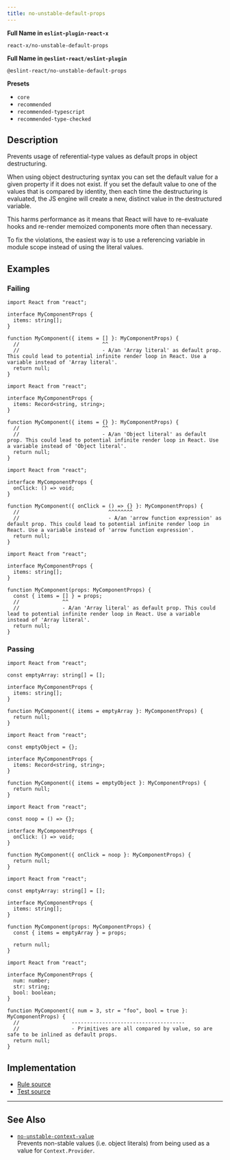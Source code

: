 ```yaml
---
title: no-unstable-default-props
---
```


**Full Name in `eslint-plugin-react-x`**

```plain copy
react-x/no-unstable-default-props
```

**Full Name in `@eslint-react/eslint-plugin`**

```plain copy
@eslint-react/no-unstable-default-props
```

**Presets**

- `core`
- `recommended`
- `recommended-typescript`
- `recommended-type-checked`

## Description

Prevents usage of referential-type values as default props in object destructuring.

When using object destructuring syntax you can set the default value for a given property if it does not exist. If you set the default value to one of the values that is compared by identity, then each time the destructuring is evaluated, the JS engine will create a new, distinct value in the destructured variable.

This harms performance as it means that React will have to re-evaluate hooks and re-render memoized components more often than necessary.

To fix the violations, the easiest way is to use a referencing variable in module scope instead of using the literal values.

## Examples

### Failing

```tsx
import React from "react";

interface MyComponentProps {
  items: string[];
}

function MyComponent({ items = [] }: MyComponentProps) {
  //                           ^^
  //                           - A/an 'Array literal' as default prop. This could lead to potential infinite render loop in React. Use a variable instead of 'Array literal'.
  return null;
}
```

```tsx
import React from "react";

interface MyComponentProps {
  items: Record<string, string>;
}

function MyComponent({ items = {} }: MyComponentProps) {
  //                           ^^
  //                           - A/an 'Object literal' as default prop. This could lead to potential infinite render loop in React. Use a variable instead of 'Object literal'.
  return null;
}
```

```tsx
import React from "react";

interface MyComponentProps {
  onClick: () => void;
}

function MyComponent({ onClick = () => {} }: MyComponentProps) {
  //                             ^^^^^^^^
  //                             - A/an 'arrow function expression' as default prop. This could lead to potential infinite render loop in React. Use a variable instead of 'arrow function expression'.
  return null;
}
```

```tsx
import React from "react";

interface MyComponentProps {
  items: string[];
}

function MyComponent(props: MyComponentProps) {
  const { items = [] } = props;
  //              ^^
  //              - A/an 'Array literal' as default prop. This could lead to potential infinite render loop in React. Use a variable instead of 'Array literal'.
  return null;
}
```

### Passing

```tsx
import React from "react";

const emptyArray: string[] = [];

interface MyComponentProps {
  items: string[];
}

function MyComponent({ items = emptyArray }: MyComponentProps) {
  return null;
}
```

```tsx
import React from "react";

const emptyObject = {};

interface MyComponentProps {
  items: Record<string, string>;
}

function MyComponent({ items = emptyObject }: MyComponentProps) {
  return null;
}
```

```tsx
import React from "react";

const noop = () => {};

interface MyComponentProps {
  onClick: () => void;
}

function MyComponent({ onClick = noop }: MyComponentProps) {
  return null;
}
```

```tsx
import React from "react";

const emptyArray: string[] = [];

interface MyComponentProps {
  items: string[];
}

function MyComponent(props: MyComponentProps) {
  const { items = emptyArray } = props;

  return null;
}
```

```tsx
import React from "react";

interface MyComponentProps {
  num: number;
  str: string;
  bool: boolean;
}

function MyComponent({ num = 3, str = "foo", bool = true }: MyComponentProps) {
  //                 -------------------------------------
  //                 - Primitives are all compared by value, so are safe to be inlined as default props.
  return null;
}
```

## Implementation

- [Rule source](https://github.com/Rel1cx/eslint-react/tree/main/packages/plugins/eslint-plugin-react-x/src/rules/no-unstable-default-props.ts)
- [Test source](https://github.com/Rel1cx/eslint-react/tree/main/packages/plugins/eslint-plugin-react-x/src/rules/no-unstable-default-props.spec.ts)

---

## See Also

- [`no-unstable-context-value`](./no-unstable-context-value)\
  Prevents non-stable values (i.e. object literals) from being used as a value for `Context.Provider`.
